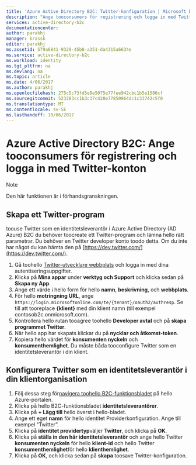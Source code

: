 ```yaml
---
title: 'Azure Active Directory B2C: Twitter-konfiguration | Microsoft Docs'
description: "Ange tooconsumers för registrering och logga in med Twitter-konton i dina program som skyddas av Azure Active Directory B2C."
services: active-directory-b2c
documentationcenter: 
author: parakhj
manager: krassk
editor: parakhj
ms.assetid: 579a6841-9329-45b8-a351-da4315a6634e
ms.service: active-directory-b2c
ms.workload: identity
ms.tgt_pltfrm: na
ms.devlang: na
ms.topic: article
ms.date: 4/06/2017
ms.author: parakhj
ms.openlocfilehash: 275c5c73fd5e8e5075e77fee942cbc1b5e1586cf
ms.sourcegitcommit: 523283cc1b3c37c428e77850964dc1c33742c5f0
ms.translationtype: MT
ms.contentlocale: sv-SE
ms.lasthandoff: 10/06/2017
---
```

# <a name="azure-active-directory-b2c-provide-sign-up-and-sign-in-tooconsumers-with-twitter-accounts"></a>Azure Active Directory B2C: Ange tooconsumers för registrering och logga in med Twitter-konton

> [!NOTE]
> Den här funktionen är i förhandsgranskningen.
> 

## <a name="create-a-twitter-application"></a>Skapa ett Twitter-program
toouse Twitter som en identitetsleverantör i Azure Active Directory (AD Azure) B2C du behöver toocreate ett Twitter-program och lämna hello rätt parametrar. Du behöver en Twitter developer konto toodo detta. Om du inte har något du kan hämta den på [https://dev.twitter.com/](https://dev.twitter.com/).

1. Gå toohello [Twitter-utvecklare webbplats](https://dev.twitter.com/) och logga in med dina autentiseringsuppgifter.
2. Klicka på **Mina appar** under **verktyg och Support** och klicka sedan på **Skapa ny App**. 
3. Ange ett värde i hello form för hello **namn**, **beskrivning**, och **webbplats**.
4. För hello **motringning URL**, ange `https://login.microsoftonline.com/te/{tenant}/oauth2/authresp`. Se till att tooreplace **{klient}** med din klient namn (till exempel contosob2c.onmicrosoft.com).
5. Kontrollera hello rutan tooagree toohello **Developer avtal** och på **skapa programmet Twitter**.
6. När hello app har skapats klickar du på **nycklar och åtkomst-token**.
7. Kopiera hello värdet för **konsumenten nyckeln** och **konsumenthemlighet**. Du måste båda tooconfigure Twitter som en identitetsleverantör i din klient.

## <a name="configure-twitter-as-an-identity-provider-in-your-tenant"></a>Konfigurera Twitter som en identitetsleverantör i din klientorganisation
1. Följ dessa steg för[navigera toohello B2C-funktionsbladet](active-directory-b2c-app-registration.md#navigate-to-b2c-settings) på hello Azure-portalen.
2. Klicka på hello B2C-funktionsbladet **identitetsleverantörer**.
3. Klicka på **+ Lägg till** hello överst i hello-bladet.
4. Ange ett eget **namn** för hello identitet Providerkonfiguration. Ange till exempel ”Twitter”.
5. Klicka på **identitet providertyp**väljer **Twitter**, och klicka på **OK**.
6. Klicka på **ställa in den här identitetsleverantör** och ange hello Twitter **konsumenten nyckeln** för hello **klient-id** och hello Twitter **konsumenthemlighet**för hello **klienthemlighet**.
7. Klicka på **OK**, och klicka sedan på **skapa** toosave Twitter-konfiguration.

